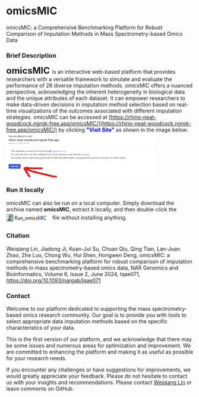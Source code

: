 # omicsMIC
omicsMIC: a Comprehensive Benchmarking Platform for Robust Comparison of Imputation Methods in Mass Spectrometry-based Omics Data
### Brief Description
**<font size='5'> omicsMIC </font>** is an interactive web-based platform that provides researchers with a versatile framework to simulate and evaluate the performance of 28 diverse imputation methods. omicsMIC offers a nuanced perspective, acknowledging the inherent heterogeneity in biological data and the unique attributes of each dataset. It can empower researchers to make data-driven decisions in imputation method selection based on real-time visualizations of the outcomes associated with different imputation strategies. omicsMIC can be accessed at [https://rhino-neat-woodcock.ngrok-free.app/omicsMIC/](https://rhino-neat-woodcock.ngrok-free.app/omicsMIC/) by clicking **<font color=blue>"Visit Site"</font>** as shown in the image below. <img src="Visit_Site.png" align="center" width="400" height="120" />

### Run it locally
omicsMIC can also be run on a local computer. Simply download the archive named **omicsMIC**, extract it locally, and then double-click the <img src="Run_omicsMIC.png" align="center" width="120" height="30" /> file without installing anything.

### Citation

Weiqiang Lin, Jiadong Ji, Kuan-Jui Su, Chuan Qiu, Qing Tian, Lan-Juan Zhao, Zhe Luo, Chong Wu, Hui Shen, Hongwen Deng, omicsMIC: a comprehensive benchmarking platform for robust comparison of imputation methods in mass spectrometry-based omics data, NAR Genomics and Bioinformatics, Volume 6, Issue 2, June 2024, lqae071, https://doi.org/10.1093/nargab/lqae071

### Contact

Welcome to our platform dedicated to supporting the mass spectrometry-based omics research community. Our goal is to provide you with tools to select appropriate data imputation methods based on the specific characteristics of your data.

This is the first version of our platform, and we acknowledge that there may be some issues and numerous areas for optimization and improvement. We are committed to enhancing the platform and making it as useful as possible for your research needs.

If you encounter any challenges or have suggestions for improvements, we would greatly appreciate your feedback. Please do not hesitate to contact us with your insights and recommendations. Please contact [Weiqiang Lin](wlin8@tulane.edu) or leave comments on GitHub. 
